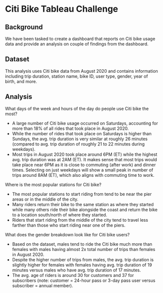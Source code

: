 # Citi Bike Tableau Challenge

## Background
We have been tasked to create a dashboard that reports on Citi bike usage data and provide an analysis on couple of findings from the dashboard.

## Dataset
This analysis uses Citi bike data from August 2020 and contains information including trip duration, station name, bike ID, user type, gender, year of birth, and more.

## Analysis

What days of the week and hours of the day do people use Citi bike the most?

- A large number of Citi bike usage occurred on Saturdays, accounting for more than 18% of all rides that took place in August 2020.
- While the number of rides that took place on Saturdays is higher than Sundays, the avg. trip duration is very similar at roughly 26 minutes (compared to avg. trip duration of roughly 21 to 22 minutes during weekdays).
- Most trips in August 2020 took place around 6PM (ET) while the highest avg. trip duration was at 2AM (ET). It makes sense that most trips would take place near 6PM as it is close to commuting (after work) and dinner times. Selecting on just weekdays will show a small peak in number of trips around 8AM (ET), which also aligns with commuting time to work.

Where is the most popular stations for Citi bike?

- The most popular stations to start riding from tend to be near the pier areas or in the middle of the city.
- Many riders return their bike to the same station as where they started while many others ride their bike alongside the coast and return the bike to a location south/north of where they started.
- Riders that start riding from the middle of the city tend to travel less farther than those who start riding near one of the piers.

What does the gender breakdown look like for Citi bike users?

- Based on the dataset, males tend to ride the Citi bike much more than females with males having almost 2x total number of trips than females in August 2020.
- Despite the higher number of trips from males, the avg. trip duration is slightly higher for females with females having avg. trip duration of 19 minutes versus males who have avg. trip duration of 17 minutes.
- The avg. age of riders is around 30 for customers and 37 for subscribers (note: customer = 24-hour pass or 3-day pass user versus subscriber = annual member). 

